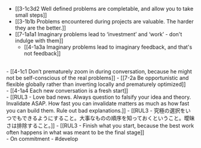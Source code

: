 - [[3-1c3d2 Well defined problems are completable, and allow you to take small steps]]
- [[3-1b1b Problems encountered during projects are valuable. The harder they are the better.]]
- [[7-1a1a1 Imaginary problems lead to ‘investment’ and ‘work’ - don't indulge with them]]
  - [[4-1a3a Imaginary problems lead to imaginary feedback, and that's not feedback]]
<br>
- [[4-1c1 Don’t prematurely zoom in during conversation, because he might not be self-conscious of the real problems]]
- [[7-2a Be opportunistic and flexible globally rather than inverting locally and prematurely optimized]]
<br>
- [[4-1a4 Each new conversation is a fresh start]]
<br>
- [[RUL3 - Love bad news. Always question to falsify your idea and theory. Invalidate ASAP. How fast you can invalidate matters as much as how fast you can build them. Rule out bad explanations.]]
- [[RUL3 - 究極の選択をいつでもできるようにすること。大事なものの順序を知っておくということ。曖昧さは排除すること。]]
- [[RUL3 - Finish what you start, because the best work often happens in what was meant to be the final stage]]
<br>
- On commitment
- #develop

